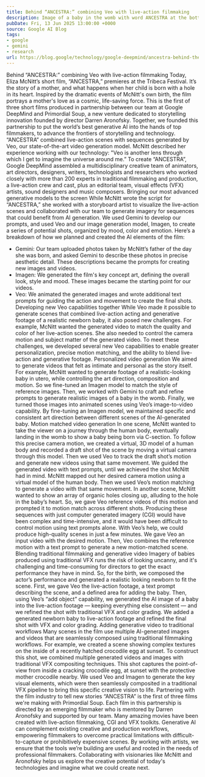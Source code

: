 ```yaml
---
title: Behind “ANCESTRA:” combining Veo with live-action filmmaking
description: Image of a baby in the womb with word ANCESTRA at the bottom
pubDate: Fri, 13 Jun 2025 13:00:00 +0000
source: Google AI Blog
tags:
- google
- gemini
- research
url: https://blog.google/technology/google-deepmind/ancestra-behind-the-scenes/
---
```


Behind “ANCESTRA:” combining Veo with live-action filmmaking
Today, Eliza McNitt’s short film, “ANCESTRA,” premieres at the Tribeca Festival. It’s the story of a mother, and what happens when her child is born with a hole in its heart. Inspired by the dramatic events of McNitt's own birth, the film portrays a mother's love as a cosmic, life-saving force.
This is the first of three short films produced in partnership between our team at Google DeepMind and Primordial Soup, a new venture dedicated to storytelling innovation founded by director Darren Aronofsky. Together, we founded this partnership to put the world’s best generative AI into the hands of top filmmakers, to advance the frontiers of storytelling and technology.
“ANCESTRA” combined live-action scenes with sequences generated by Veo, our state-of-the-art video generation model. McNitt described her experience working with our technology: "Veo is another lens through which I get to imagine the universe around me.”
To create “ANCESTRA”, Google DeepMind assembled a multidisciplinary creative team of animators, art directors, designers, writers, technologists and researchers who worked closely with more than 200 experts in traditional filmmaking and production, a live-action crew and cast, plus an editorial team, visual effects (VFX) artists, sound designers and music composers.
Bringing our most advanced generative models to the screen
While McNitt wrote the script for “ANCESTRA,” she worked with a storyboard artist to visualize the live-action scenes and collaborated with our team to generate imagery for sequences that could benefit from AI generation.
We used Gemini to develop our prompts, and used Veo and our image generation model, Imagen, to create a series of potential shots, organized by mood, color and emotion. Here’s a breakdown of how we planned and created the AI elements of the film:
- Gemini: Our team uploaded photos taken by McNitt’s father of the day she was born, and asked Gemini to describe these photos in precise aesthetic detail. These descriptions became the prompts for creating new images and videos.
- Imagen: We generated the film's key concept art, defining the overall look, style and mood. These images became the starting point for our videos.
- Veo: We animated the generated images and wrote additional text prompts for guiding the action and movement to create the final shots.
Developing new Veo capabilities together
While Veo made it possible to generate scenes that combined live-action acting and generative footage of a realistic newborn baby, it also posed new challenges. For example, McNitt wanted the generated video to match the quality and color of her live-action scenes. She also needed to control the camera motion and subject matter of the generated video. To meet these challenges, we developed several new Veo capabilities to enable greater personalization, precise motion matching, and the ability to blend live-action and generative footage.
Personalized video generation
We aimed to generate videos that felt as intimate and personal as the story itself. For example, McNitt wanted to generate footage of a realistic-looking baby in utero, while controlling the art direction, composition and motion. So we fine-tuned an Imagen model to match the style of reference images. Then, we worked with Gemini to craft and refine prompts to generate realistic images of a baby in the womb. Finally, we turned those images into animated scenes using Veo’s image-to-video capability.
By fine-tuning an Imagen model, we maintained specific and consistent art direction between different scenes of the AI-generated baby.
Motion matched video generation
In one scene, McNitt wanted to take the viewer on a journey through the human body, eventually landing in the womb to show a baby being born via C-section. To follow this precise camera motion, we created a virtual, 3D model of a human body and recorded a draft shot of the scene by moving a virtual camera through this model. Then we used Veo to track the draft shot’s motion and generate new videos using that same movement. We guided the generated video with text prompts, until we achieved the shot McNitt had in mind.
McNitt mapped out her desired camera motion using a virtual model of the human body. Then we used Veo’s motion matching to generate a video with that same movement.
In another scene, McNitt wanted to show an array of organic holes closing up, alluding to the hole in the baby’s heart. So, we gave Veo reference videos of this motion and prompted it to motion match across different shots. Producing these sequences with just computer generated imagery (CGI) would have been complex and time-intensive, and it would have been difficult to control motion using text prompts alone. With Veo’s help, we could produce high-quality scenes in just a few minutes.
We gave Veo an input video with the desired motion. Then, Veo combines the reference motion with a text prompt to generate a new motion-matched scene.
Blending traditional filmmaking and generative video
Imagery of babies produced using traditional VFX runs the risk of looking uncanny, and it's challenging and time-consuming for directors to get the exact performance they have in mind. So, for the birth, we composed the actor’s performance and generated a realistic looking newborn to fit the scene. First, we gave Veo the live-action footage, a text prompt describing the scene, and a defined area for adding the baby. Then, using Veo’s “add object” capability, we generated the AI image of a baby into the live-action footage — keeping everything else consistent — and we refined the shot with traditional VFX and color grading.
We added a generated newborn baby to live-action footage and refined the final shot with VFX and color grading.
Adding generative video to traditional workflows
Many scenes in the film use multiple AI-generated images and videos that are seamlessly composed using traditional filmmaking workflows. For example, we created a scene showing complex textures on the inside of a recently hatched crocodile egg at sunset. To construct this shot, we combined multiple generated videos and images with traditional VFX compositing techniques.
This shot captures the point-of-view from inside a cracking crocodile egg, at sunset with the protective mother crocodile nearby. We used Veo and Imagen to generate the key visual elements, which were then seamlessly composited in a traditional VFX pipeline to bring this specific creative vision to life.
Partnering with the film industry to tell new stories
“ANCESTRA” is the first of three films we're making with Primordial Soup. Each film in this partnership is directed by an emerging filmmaker who is mentored by Darren Aronofsky and supported by our team.
Many amazing movies have been created with live-action filmmaking, CGI and VFX toolkits. Generative AI can complement existing creative and production workflows, empowering filmmakers to overcome practical limitations with difficult-to-capture or prohibitively expensive scenes.
By working with artists, we ensure that the tools we’re building are useful and rooted in the needs of professional filmmakers. Collaborating with visionaries like McNitt and Aronofsky helps us explore the creative potential of today's technologies and imagine what we could create next.